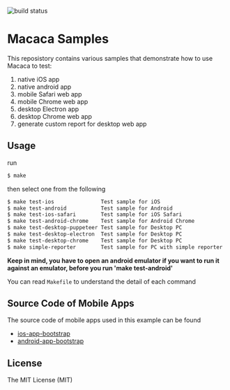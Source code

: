 ![build status](https://travis-ci.org/jaffamonkey/macaca-mocha-electron.svg?branch=master)

# Macaca Samples 

This reposistory contains various samples that demonstrate how to use Macaca to test:

1. native iOS app
2. native android app
3. mobile Safari web app
4. mobile Chrome web app
5. desktop Electron app
6. desktop Chrome web app
7. generate custom report for desktop web app

## Usage

run

``` bash
$ make
```

then select one from the following

``` bash
$ make test-ios               Test sample for iOS
$ make test-android           Test sample for Android
$ make test-ios-safari        Test sample for iOS Safari
$ make test-android-chrome    Test sample for Android Chrome
$ make test-desktop-puppeteer Test sample for Desktop PC
$ make test-desktop-electron  Test sample for Desktop PC
$ make test-desktop-chrome    Test sample for Desktop PC
$ make simple-reporter        Test sample for PC with simple reporter
```

**Keep in mind, you have to open an android emulator if you want to run it against an emulator, before you run 'make test-android'**


You can read `Makefile` to understand the detail of each command

## Source Code of Mobile Apps

The source code of mobile apps used in this example can be found

- [ios-app-bootstrap](//github.com/xudafeng/ios-app-bootstrap)
- [android-app-bootstrap](//github.com/xudafeng/android-app-bootstrap)

## License

The MIT License (MIT)
